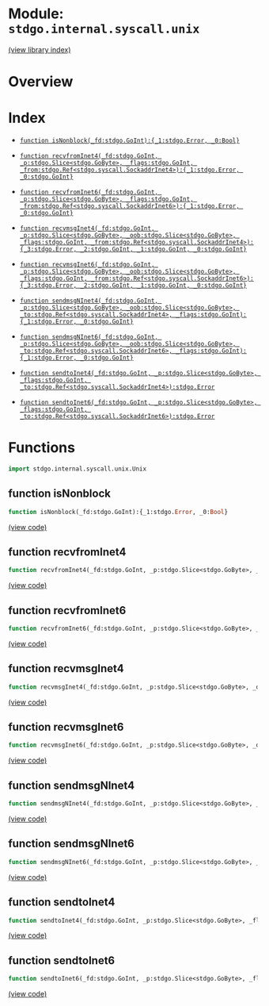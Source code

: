# Module: `stdgo.internal.syscall.unix`

[(view library index)](../../../stdgo.md)


# Overview


 


# Index


- [`function isNonblock(_fd:stdgo.GoInt):{_1:stdgo.Error, _0:Bool}`](<#function-isnonblock>)

- [`function recvfromInet4(_fd:stdgo.GoInt, _p:stdgo.Slice<stdgo.GoByte>, _flags:stdgo.GoInt, _from:stdgo.Ref<stdgo.syscall.SockaddrInet4>):{_1:stdgo.Error, _0:stdgo.GoInt}`](<#function-recvfrominet4>)

- [`function recvfromInet6(_fd:stdgo.GoInt, _p:stdgo.Slice<stdgo.GoByte>, _flags:stdgo.GoInt, _from:stdgo.Ref<stdgo.syscall.SockaddrInet6>):{_1:stdgo.Error, _0:stdgo.GoInt}`](<#function-recvfrominet6>)

- [`function recvmsgInet4(_fd:stdgo.GoInt, _p:stdgo.Slice<stdgo.GoByte>, _oob:stdgo.Slice<stdgo.GoByte>, _flags:stdgo.GoInt, _from:stdgo.Ref<stdgo.syscall.SockaddrInet4>):{_3:stdgo.Error, _2:stdgo.GoInt, _1:stdgo.GoInt, _0:stdgo.GoInt}`](<#function-recvmsginet4>)

- [`function recvmsgInet6(_fd:stdgo.GoInt, _p:stdgo.Slice<stdgo.GoByte>, _oob:stdgo.Slice<stdgo.GoByte>, _flags:stdgo.GoInt, _from:stdgo.Ref<stdgo.syscall.SockaddrInet6>):{_3:stdgo.Error, _2:stdgo.GoInt, _1:stdgo.GoInt, _0:stdgo.GoInt}`](<#function-recvmsginet6>)

- [`function sendmsgNInet4(_fd:stdgo.GoInt, _p:stdgo.Slice<stdgo.GoByte>, _oob:stdgo.Slice<stdgo.GoByte>, _to:stdgo.Ref<stdgo.syscall.SockaddrInet4>, _flags:stdgo.GoInt):{_1:stdgo.Error, _0:stdgo.GoInt}`](<#function-sendmsgninet4>)

- [`function sendmsgNInet6(_fd:stdgo.GoInt, _p:stdgo.Slice<stdgo.GoByte>, _oob:stdgo.Slice<stdgo.GoByte>, _to:stdgo.Ref<stdgo.syscall.SockaddrInet6>, _flags:stdgo.GoInt):{_1:stdgo.Error, _0:stdgo.GoInt}`](<#function-sendmsgninet6>)

- [`function sendtoInet4(_fd:stdgo.GoInt, _p:stdgo.Slice<stdgo.GoByte>, _flags:stdgo.GoInt, _to:stdgo.Ref<stdgo.syscall.SockaddrInet4>):stdgo.Error`](<#function-sendtoinet4>)

- [`function sendtoInet6(_fd:stdgo.GoInt, _p:stdgo.Slice<stdgo.GoByte>, _flags:stdgo.GoInt, _to:stdgo.Ref<stdgo.syscall.SockaddrInet6>):stdgo.Error`](<#function-sendtoinet6>)

# Functions


```haxe
import stdgo.internal.syscall.unix.Unix
```


## function isNonblock


```haxe
function isNonblock(_fd:stdgo.GoInt):{_1:stdgo.Error, _0:Bool}
```


 


[\(view code\)](<./Unix.hx#L50>)


## function recvfromInet4


```haxe
function recvfromInet4(_fd:stdgo.GoInt, _p:stdgo.Slice<stdgo.GoByte>, _flags:stdgo.GoInt, _from:stdgo.Ref<stdgo.syscall.SockaddrInet4>):{_1:stdgo.Error, _0:stdgo.GoInt}
```


 


[\(view code\)](<./Unix.hx#L14>)


## function recvfromInet6


```haxe
function recvfromInet6(_fd:stdgo.GoInt, _p:stdgo.Slice<stdgo.GoByte>, _flags:stdgo.GoInt, _from:stdgo.Ref<stdgo.syscall.SockaddrInet6>):{_1:stdgo.Error, _0:stdgo.GoInt}
```


 


[\(view code\)](<./Unix.hx#L17>)


## function recvmsgInet4


```haxe
function recvmsgInet4(_fd:stdgo.GoInt, _p:stdgo.Slice<stdgo.GoByte>, _oob:stdgo.Slice<stdgo.GoByte>, _flags:stdgo.GoInt, _from:stdgo.Ref<stdgo.syscall.SockaddrInet4>):{_3:stdgo.Error, _2:stdgo.GoInt, _1:stdgo.GoInt, _0:stdgo.GoInt}
```


 


[\(view code\)](<./Unix.hx#L39>)


## function recvmsgInet6


```haxe
function recvmsgInet6(_fd:stdgo.GoInt, _p:stdgo.Slice<stdgo.GoByte>, _oob:stdgo.Slice<stdgo.GoByte>, _flags:stdgo.GoInt, _from:stdgo.Ref<stdgo.syscall.SockaddrInet6>):{_3:stdgo.Error, _2:stdgo.GoInt, _1:stdgo.GoInt, _0:stdgo.GoInt}
```


 


[\(view code\)](<./Unix.hx#L47>)


## function sendmsgNInet4


```haxe
function sendmsgNInet4(_fd:stdgo.GoInt, _p:stdgo.Slice<stdgo.GoByte>, _oob:stdgo.Slice<stdgo.GoByte>, _to:stdgo.Ref<stdgo.syscall.SockaddrInet4>, _flags:stdgo.GoInt):{_1:stdgo.Error, _0:stdgo.GoInt}
```


 


[\(view code\)](<./Unix.hx#L27>)


## function sendmsgNInet6


```haxe
function sendmsgNInet6(_fd:stdgo.GoInt, _p:stdgo.Slice<stdgo.GoByte>, _oob:stdgo.Slice<stdgo.GoByte>, _to:stdgo.Ref<stdgo.syscall.SockaddrInet6>, _flags:stdgo.GoInt):{_1:stdgo.Error, _0:stdgo.GoInt}
```


 


[\(view code\)](<./Unix.hx#L31>)


## function sendtoInet4


```haxe
function sendtoInet4(_fd:stdgo.GoInt, _p:stdgo.Slice<stdgo.GoByte>, _flags:stdgo.GoInt, _to:stdgo.Ref<stdgo.syscall.SockaddrInet4>):stdgo.Error
```


 


[\(view code\)](<./Unix.hx#L20>)


## function sendtoInet6


```haxe
function sendtoInet6(_fd:stdgo.GoInt, _p:stdgo.Slice<stdgo.GoByte>, _flags:stdgo.GoInt, _to:stdgo.Ref<stdgo.syscall.SockaddrInet6>):stdgo.Error
```


 


[\(view code\)](<./Unix.hx#L23>)


